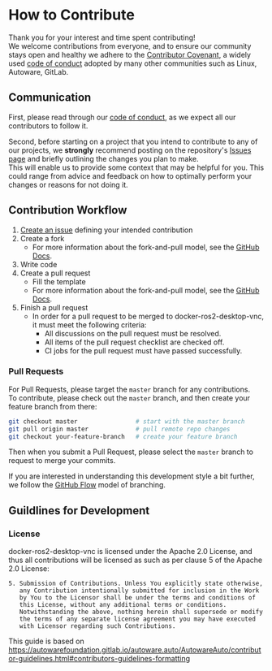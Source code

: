 # How to Contribute

Thank you for your interest and time spent contributing!  
We welcome contributions from everyone, and to ensure our community stays open and healthy
we adhere to the [Contributor Covenant](https://www.contributor-covenant.org/), a widely
used [code of conduct](./CODE_OF_CONDUCT.md) adopted by many other communities such as
Linux, Autoware, GitLab.

## Communication

First, please read through our [code of conduct](./CODE_OF_CONDUCT.md),
as we expect all our contributors to follow it.

Second, before starting on a project that you intend to contribute to any of our
projects, we **strongly** recommend posting on the repository's
[Issues page](https://github.com/Tiryoh/docker-ros2-desktop-vnc/issues)
and briefly outlining the changes you plan to make.  
This will enable us to provide
some context that may be helpful for you. This could range from advice and
feedback on how to optimally perform your changes or reasons for not doing it.

## Contribution Workflow

1. [Create an issue](https://github.com/Tiryoh/docker-ros2-desktop-vnc/issues) defining your intended contribution
2. Create a fork
    * For more information about the fork-and-pull model, see the [GitHub Docs](https://docs.github.com/en/get-started/quickstart/contributing-to-projects?tool=webui&platform=linux).
3. Write code
4. Create a pull request
    * Fill the template
    * For more information about the fork-and-pull model, see the [GitHub Docs](https://docs.github.com/en/get-started/quickstart/contributing-to-projects?tool=webui&platform=linux).
5. Finish a pull request
    * In order for a pull request to be merged to docker-ros2-desktop-vnc, it must meet the following criteria:
        * All discussions on the pull request must be resolved.
        * All items of the pull request checklist are checked off.
        * CI jobs for the pull request must have passed successfully.

### Pull Requests

For Pull Requests, please target the `master` branch for any contributions.  
To contribute, please check out the `master` branch, and then create your feature
branch from there:

```sh
git checkout master                # start with the master branch
git pull origin master             # pull remote repo changes
git checkout your-feature-branch   # create your feature branch
```
Then when you submit a Pull Request, please select the `master` branch to request
to merge your commits.

If you are interested in understanding this development style a bit further,
we follow the [GitHub Flow](https://docs.github.com/en/get-started/quickstart/github-flow)
model of branching.

## Guildlines for Development

### License

docker-ros2-desktop-vnc is licensed under the Apache 2.0 License, and thus all contributions will be licensed as such
as per clause 5 of the Apache 2.0 License:

~~~
5. Submission of Contributions. Unless You explicitly state otherwise,
   any Contribution intentionally submitted for inclusion in the Work
   by You to the Licensor shall be under the terms and conditions of
   this License, without any additional terms or conditions.
   Notwithstanding the above, nothing herein shall supersede or modify
   the terms of any separate license agreement you may have executed
   with Licensor regarding such Contributions.
~~~


This guide is based on https://autowarefoundation.gitlab.io/autoware.auto/AutowareAuto/contributor-guidelines.html#contributors-guidelines-formatting
